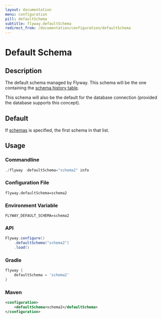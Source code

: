 ```yaml
---
layout: documentation
menu: configuration
pill: defaultSchema
subtitle: flyway.defaultSchema
redirect_from: /documentation/configuration/defaultSchema
---
```


# Default Schema

## Description
The default schema managed by Flyway. This schema will be the one containing the [schema history table](/documentation/concepts/migrations#schema-history-table).

This schema will also be the default for the database connection (provided the database supports this concept).

## Default
If [schemas](/documentation/configuration/parameters/schemas) is specified, the first schema in that list.

## Usage

### Commandline
```powershell
./flyway -defaultSchema="schema2" info
```

### Configuration File
```properties
flyway.defaultSchema=schema2
```

### Environment Variable
```properties
FLYWAY_DEFAULT_SCHEMA=schema2
```

### API
```java
Flyway.configure()
    .defaultSchema("schema2")
    .load()
```

### Gradle
```groovy
flyway {
    defaultSchema = 'schema2'
}
```

### Maven
```xml
<configuration>
    <defaultSchema>schema2</defaultSchema>
</configuration>
```